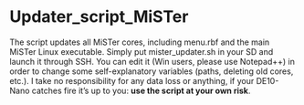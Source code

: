 # Updater_script_MiSTer
The script updates all MiSTer cores, including menu.rbf and the main MiSTer Linux executable. Simply put mister_updater.sh in your SD and launch it through SSH. You can edit it (Win users, please use Notepad++) in order to change some self-explanatory variables (paths, deleting old cores, etc.). I take no responsibility for any data loss or anything, if your DE10-Nano catches fire it’s up to you: <b>use the script at your own risk</b>.
